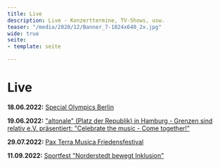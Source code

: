 ```yaml
---
title: Live
description: Live - Konzerttermine, TV-Shows, usw.
teaser: "/media/2020/12/Banner_7-1024x640_2x.jpg"
wide: true
seite:
- template: seite

---
```

# Live

**18.06.2022:** [Special Olympics Berlin](https://specialolympics.de/) 

**19.06.2022:** ["altonale" (Platz der Republik) in Hamburg - Grenzen sind relativ e.V. präsentiert: "Celebrate the music - Come together!"](https://www.grenzensindrelativ.de/aktivitaeten/projekte-und-veranstaltungen/erlebnistage-inklusion-durch-musik/veranstaltungstermine)

**29.07.2022:** [Pax Terra Musica Friedensfestival](https://www.pax-terra-musica.de/)

**11.09.2022:** [Sportfest "Norderstedt bewegt Inklusion"](http://norderstedt-sportiv-inklusiv.de/)